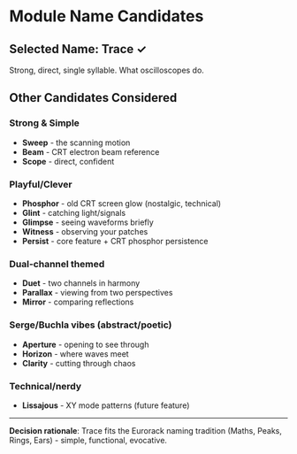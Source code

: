 # Module Name Candidates

## Selected Name: **Trace** ✓

Strong, direct, single syllable. What oscilloscopes do.

## Other Candidates Considered

### Strong & Simple
- **Sweep** - the scanning motion
- **Beam** - CRT electron beam reference
- **Scope** - direct, confident

### Playful/Clever
- **Phosphor** - old CRT screen glow (nostalgic, technical)
- **Glint** - catching light/signals
- **Glimpse** - seeing waveforms briefly
- **Witness** - observing your patches
- **Persist** - core feature + CRT phosphor persistence

### Dual-channel themed
- **Duet** - two channels in harmony
- **Parallax** - viewing from two perspectives
- **Mirror** - comparing reflections

### Serge/Buchla vibes (abstract/poetic)
- **Aperture** - opening to see through
- **Horizon** - where waves meet
- **Clarity** - cutting through chaos

### Technical/nerdy
- **Lissajous** - XY mode patterns (future feature)

---

**Decision rationale**: Trace fits the Eurorack naming tradition (Maths, Peaks, Rings, Ears) - simple, functional, evocative.
